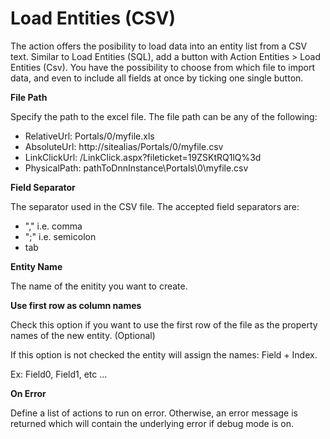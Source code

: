# Load Entities (CSV)

The action offers the posibility to load data into an entity list from a CSV text. Similar to Load Entities (SQL), add a button with Action Entities > Load Entities (Csv). You have the possibility to choose from which file to import data, and even to include all fields at once by ticking one single button.

**File Path**

Specify the path to the excel file.
The file path can be any of the following:
- RelativeUrl: Portals/0/myfile.xls
- AbsoluteUrl: http://sitealias/Portals/0/myfile.csv
- LinkClickUrl: /LinkClick.aspx?fileticket=19ZSKtRQ1lQ%3d
- PhysicalPath: pathToDnnInstance\Portals\0\myfile.csv

**Field Separator**

The separator used in the CSV file. The accepted field separators are:
- "," i.e. comma
- ";" i.e. semicolon
- tab

**Entity Name**

The name of the enitity you want to create.

**Use first row as column names**

Check this option if you want to use the first row of the file as the property names of the new entity. (Optional)

If this option is not checked the entity will assign the names: Field + Index.


Ex: Field0, Field1, etc ...

**On Error**

Define a list of actions to run on error. Otherwise, an error message is returned which will contain the underlying error if debug mode is on.
